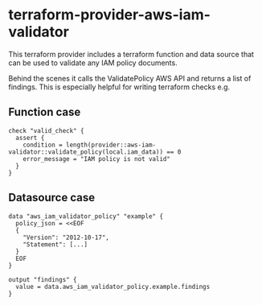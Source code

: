 # terraform-provider-aws-iam-validator
This terraform provider includes a terraform function and data source that can be used to validate any IAM policy documents.

Behind the scenes it calls the ValidatePolicy AWS API and returns a list of findings. This is especially
helpful for writing terraform checks e.g.

## Function case

```
check "valid_check" {
  assert {
    condition = length(provider::aws-iam-validator::validate_policy(local.iam_data)) == 0
    error_message = "IAM policy is not valid"
  }
}
```

## Datasource case

```
data "aws_iam_validator_policy" "example" {
  policy_json = <<EOF
  {
    "Version": "2012-10-17",
    "Statement": [...]
  }
  EOF
}

output "findings" {
  value = data.aws_iam_validator_policy.example.findings
}
```